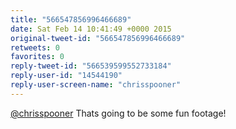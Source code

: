 ```yaml
---
title: "566547856996466689"
date: Sat Feb 14 10:41:49 +0000 2015
original-tweet-id: "566547856996466689"
retweets: 0
favorites: 0
reply-tweet-id: "566539599552733184"
reply-user-id: "14544190"
reply-user-screen-name: "chrisspooner"
---
```

<a href="https://twitter.com/chrisspooner">@chrisspooner</a> Thats going to be some fun footage!
